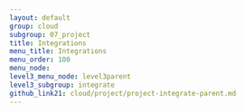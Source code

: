 ```yaml
---
layout: default
group: cloud
subgroup: 07_project
title: Integrations
menu_title: Integrations
menu_order: 100
menu_node: 
level3_menu_node: level3parent
level3_subgroup: integrate
github_link21: cloud/project/project-integrate-parent.md
---
```


